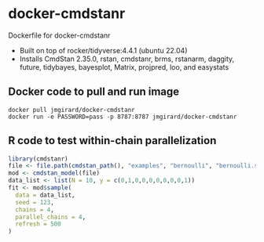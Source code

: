 # docker-cmdstanr
Dockerfile for docker-cmdstanr
- Built on top of rocker/tidyverse:4.4.1 (ubuntu 22.04)
- Installs CmdStan 2.35.0, rstan, cmdstanr, brms, rstanarm, daggity, future, tidybayes, bayesplot, Matrix, projpred, loo, and easystats

## Docker code to pull and run image
```
docker pull jmgirard/docker-cmdstanr
docker run -e PASSWORD=pass -p 8787:8787 jmgirard/docker-cmdstanr
```

## R code to test within-chain parallelization
```r
library(cmdstanr)
file <- file.path(cmdstan_path(), "examples", "bernoulli", "bernoulli.stan")
mod <- cmdstan_model(file)
data_list <- list(N = 10, y = c(0,1,0,0,0,0,0,0,0,1))
fit <- mod$sample(
  data = data_list,
  seed = 123,
  chains = 4,
  parallel_chains = 4,
  refresh = 500
)
```
